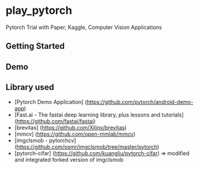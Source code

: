 # play_pytorch
Pytorch Trial with Paper, Kaggle, Computer Vision Applications

## Getting Started

## Demo

## Library used
- [Pytorch Demo Application] (https://github.com/pytorch/android-demo-app)
- [Fast.ai - The fastai deep learning library, plus lessons and tutorials] (https://github.com/fastai/fastai)
- [brevitas] (https://github.com/Xilinx/brevitas)
- [mmcv] (https://github.com/open-mmlab/mmcv) 
- [imgclsmob - pytorchcv] (https://github.com/osmr/imgclsmob/tree/master/pytorch) 
- [pytorch-cifar] (https://github.com/kuangliu/pytorch-cifar) => modified and integrated forked version of imgclsmob

